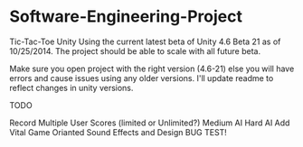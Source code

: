 Software-Engineering-Project
============================

Tic-Tac-Toe Unity
Using the current latest beta of Unity 4.6 Beta 21 as of 10/25/2014.
The project should be able to scale with all future beta. 

Make sure you open project with the right version (4.6-21) else you will have errors and cause issues using any older versions. 
I'll update readme to reflect changes in unity versions. 

TODO

Record Multiple User Scores (limited or Unlimited?)
Medium AI
Hard AI
Add Vital Game Orianted Sound Effects and Design
BUG TEST! 


